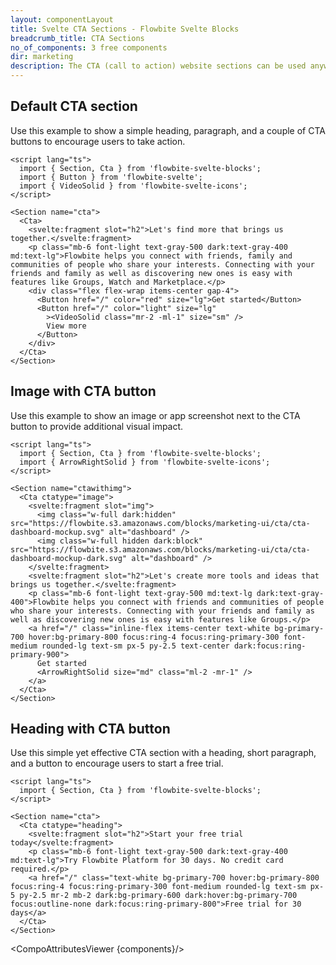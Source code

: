 ```yaml
---
layout: componentLayout
title: Svelte CTA Sections - Flowbite Svelte Blocks
breadcrumb_title: CTA Sections
no_of_components: 3 free components
dir: marketing
description: The CTA (call to action) website sections can be used anywhere on your website to encourage your users to take any action, such as creating a new account.
---
```


<script>
  import { TableProp, TableDefaultRow, CompoAttributesViewer } from '../utils'
  const components = 'Cta, Section'
</script>

## Default CTA section

Use this example to show a simple heading, paragraph, and a couple of CTA buttons to encourage users to take action.

```svelte example
<script lang="ts">
  import { Section, Cta } from 'flowbite-svelte-blocks';
  import { Button } from 'flowbite-svelte';
  import { VideoSolid } from 'flowbite-svelte-icons';
</script>

<Section name="cta">
  <Cta>
    <svelte:fragment slot="h2">Let's find more that brings us together.</svelte:fragment>
    <p class="mb-6 font-light text-gray-500 dark:text-gray-400 md:text-lg">Flowbite helps you connect with friends, family and communities of people who share your interests. Connecting with your friends and family as well as discovering new ones is easy with features like Groups, Watch and Marketplace.</p>
    <div class="flex flex-wrap items-center gap-4">
      <Button href="/" color="red" size="lg">Get started</Button>
      <Button href="/" color="light" size="lg"
        ><VideoSolid class="mr-2 -ml-1" size="sm" />
        View more
      </Button>
    </div>
  </Cta>
</Section>
```

## Image with CTA button

Use this example to show an image or app screenshot next to the CTA button to provide additional visual impact.

```svelte example
<script lang="ts">
  import { Section, Cta } from 'flowbite-svelte-blocks';
  import { ArrowRightSolid } from 'flowbite-svelte-icons';
</script>

<Section name="ctawithimg">
  <Cta ctatype="image">
    <svelte:fragment slot="img">
      <img class="w-full dark:hidden" src="https://flowbite.s3.amazonaws.com/blocks/marketing-ui/cta/cta-dashboard-mockup.svg" alt="dashboard" />
      <img class="w-full hidden dark:block" src="https://flowbite.s3.amazonaws.com/blocks/marketing-ui/cta/cta-dashboard-mockup-dark.svg" alt="dashboard" />
    </svelte:fragment>
    <svelte:fragment slot="h2">Let's create more tools and ideas that brings us together.</svelte:fragment>
    <p class="mb-6 font-light text-gray-500 md:text-lg dark:text-gray-400">Flowbite helps you connect with friends and communities of people who share your interests. Connecting with your friends and family as well as discovering new ones is easy with features like Groups.</p>
    <a href="/" class="inline-flex items-center text-white bg-primary-700 hover:bg-primary-800 focus:ring-4 focus:ring-primary-300 font-medium rounded-lg text-sm px-5 py-2.5 text-center dark:focus:ring-primary-900">
      Get started
      <ArrowRightSolid size="md" class="ml-2 -mr-1" />
    </a>
  </Cta>
</Section>
```

## Heading with CTA button

Use this simple yet effective CTA section with a heading, short paragraph, and a button to encourage users to start a free trial.

```svelte example
<script lang="ts">
  import { Section, Cta } from 'flowbite-svelte-blocks';
</script>

<Section name="cta">
  <Cta ctatype="heading">
    <svelte:fragment slot="h2">Start your free trial today</svelte:fragment>
    <p class="mb-6 font-light text-gray-500 dark:text-gray-400 md:text-lg">Try Flowbite Platform for 30 days. No credit card required.</p>
    <a href="/" class="text-white bg-primary-700 hover:bg-primary-800 focus:ring-4 focus:ring-primary-300 font-medium rounded-lg text-sm px-5 py-2.5 mr-2 mb-2 dark:bg-primary-600 dark:hover:bg-primary-700 focus:outline-none dark:focus:ring-primary-800">Free trial for 30 days</a>
  </Cta>
</Section>
```

<CompoAttributesViewer {components}/>